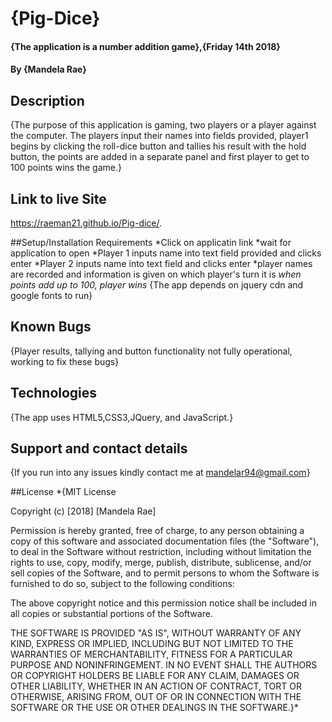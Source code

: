 # {Pig-Dice}

#### {The application is a number addition game},{Friday 14th 2018}

#### By **{Mandela Rae}**

## Description
{The purpose of this application is gaming, two players or a player against the computer. The players input their names into fields provided, player1 begins by clicking the roll-dice button and tallies his result with the hold button, the points are added in a separate panel and first player to get to 100 points wins the game.}

## Link to live Site
  https://raeman21.github.io/Pig-dice/.

##Setup/Installation Requirements
*Click on applicatin link
*wait for application to open
*Player 1 inputs name into text field provided and clicks enter
*Player 2 inputs name into text field and clicks enter
*player names are recorded and information is given on which player's turn it is
*when points add up to 100, player wins*
{The app depends on jquery cdn and google fonts to run}

## Known Bugs
{Player results, tallying and button functionality not fully operational, working to fix these bugs}

## Technologies
{The app uses HTML5,CSS3,JQuery, and JavaScript.}

## Support and contact details
{If you run into any issues kindly contact me at mandelar94@gmail.com}

##License
*{MIT License

Copyright (c) [2018] [Mandela Rae]

Permission is hereby granted, free of charge, to any person obtaining a copy
of this software and associated documentation files (the "Software"), to deal
in the Software without restriction, including without limitation the rights
to use, copy, modify, merge, publish, distribute, sublicense, and/or sell
copies of the Software, and to permit persons to whom the Software is
furnished to do so, subject to the following conditions:

The above copyright notice and this permission notice shall be included in all
copies or substantial portions of the Software.

THE SOFTWARE IS PROVIDED "AS IS", WITHOUT WARRANTY OF ANY KIND, EXPRESS OR
IMPLIED, INCLUDING BUT NOT LIMITED TO THE WARRANTIES OF MERCHANTABILITY,
FITNESS FOR A PARTICULAR PURPOSE AND NONINFRINGEMENT. IN NO EVENT SHALL THE
AUTHORS OR COPYRIGHT HOLDERS BE LIABLE FOR ANY CLAIM, DAMAGES OR OTHER
LIABILITY, WHETHER IN AN ACTION OF CONTRACT, TORT OR OTHERWISE, ARISING FROM,
OUT OF OR IN CONNECTION WITH THE SOFTWARE OR THE USE OR OTHER DEALINGS IN THE
SOFTWARE.}*
